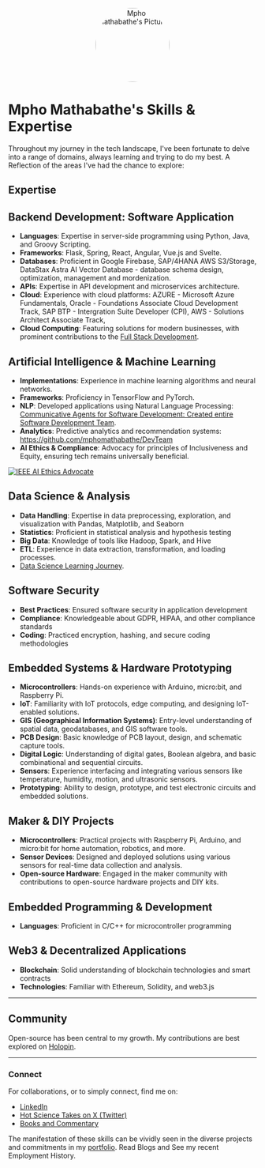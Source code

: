 <p align="center">
  <img src="./img/image.png" alt="Mpho Mathabathe's Picture" width="150" style="border-radius: 50%;">
</p>

# Mpho Mathabathe's Skills & Expertise

Throughout my journey in the tech landscape, I've been fortunate to delve into a range of domains, always learning and trying to do my best. A Reflection of the areas I've had the chance to explore:


## Expertise

## **Backend Development: Software Application**
- **Languages**: Expertise in server-side programming using Python, Java, and Groovy Scripting.
- **Frameworks**: Flask, Spring, React, Angular, Vue.js and Svelte.
- **Databases**: Proficient in Google Firebase, SAP/4HANA AWS S3/Storage, DataStax Astra AI Vector Database - database schema design, optimization, management and mordenization.
- **APIs**: Expertise in API development and microservices architecture.
- **Cloud**: Experience with cloud platforms: AZURE - Microsoft Azure Fundamentals, Oracle - Foundations Associate Cloud Development Track, SAP BTP - Intergration Suite Developer (CPI), AWS - Solutions Architect Associate Track, 
- **Cloud Computing**: Featuring solutions for modern businesses, with prominent contributions to the [Full Stack Development](https://github.com/SAPstack).


## **Artificial Intelligence & Machine Learning**
- **Implementations**: Experience in machine learning algorithms and neural networks.
- **Frameworks**: Proficiency in TensorFlow and PyTorch.
- **NLP**: Developed applications using Natural Language Processing: [Communicative Agents for Software Development: Created entire Software Development Team](https://github.com/mphomathabathe/DevTeam).
- **Analytics**: Predictive analytics and recommendation systems: https://github.com/mphomathabathe/DevTeam
- **AI Ethics & Compliance**: Advocacy for principles of Inclusiveness and Equity, ensuring tech remains universally beneficial.

[![IEEE AI Ethics Advocate](https://engagestandards.ieee.org/rs/211-FYL-955/images/ieee-ai-ethics-support-badge.png)](https://standards.ieee.org/initiatives/artificial-intelligence-systems/)

## **Data Science & Analysis**
- **Data Handling**: Expertise in data preprocessing, exploration, and visualization with Pandas, Matplotlib, and Seaborn
- **Statistics**: Proficient in statistical analysis and hypothesis testing
- **Big Data**: Knowledge of tools like Hadoop, Spark, and Hive
- **ETL**: Experience in data extraction, transformation, and loading processes.
- [Data Science Learning Journey](https://github.com/mphomathabathe/mphomathabathe-certifications).

## **Software Security**
- **Best Practices**: Ensured software security in application development
- **Compliance**: Knowledgeable about GDPR, HIPAA, and other compliance standards
- **Coding**: Practiced encryption, hashing, and secure coding methodologies

## **Embedded Systems & Hardware Prototyping**
- **Microcontrollers**: Hands-on experience with Arduino, micro:bit, and Raspberry Pi.
- **IoT**: Familiarity with IoT protocols, edge computing, and designing IoT-enabled solutions.
- **GIS (Geographical Information Systems)**: Entry-level understanding of spatial data, geodatabases, and GIS software tools.
- **PCB Design**: Basic knowledge of PCB layout, design, and schematic capture tools.
- **Digital Logic**: Understanding of digital gates, Boolean algebra, and basic combinational and sequential circuits.
- **Sensors**: Experience interfacing and integrating various sensors like temperature, humidity, motion, and ultrasonic sensors.
- **Prototyping**: Ability to design, prototype, and test electronic circuits and embedded solutions.

## **Maker & DIY Projects**
- **Microcontrollers**: Practical projects with Raspberry Pi, Arduino, and micro:bit for home automation, robotics, and more.
- **Sensor Devices**: Designed and deployed solutions using various sensors for real-time data collection and analysis.
- **Open-source Hardware**: Engaged in the maker community with contributions to open-source hardware projects and DIY kits.

## **Embedded Programming & Development**
- **Languages**: Proficient in C/C++ for microcontroller programming

## **Web3 & Decentralized Applications**
- **Blockchain**: Solid understanding of blockchain technologies and smart contracts
- **Technologies**: Familiar with Ethereum, Solidity, and web3.js
  
---

## Community

Open-source has been central to my growth. My contributions are best explored on [Holopin](https://holopin.io/@mphomathabathe).

---

### Connect

For collaborations, or to simply connect, find me on:
- [LinkedIn](https://www.linkedin.com/in/mpho-mathabathe/)
- [Hot Science Takes on X (Twitter)](https://twitter.com/mphomathabath)
- [Books and Commentary](https://mphomathabathe.my.canva.site/biography/)

The manifestation of these skills can be vividly seen in the diverse projects and commitments in my [portfolio](https://mpho-mathabathe.netlify.app/). Read Blogs and See my recent Employment History.
